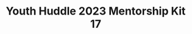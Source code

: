---
title: Youth Huddle 2023 Mentorship Kit 17
redirect_to: https://drive.google.com/drive/u/1/folders/13YpsDaSgd_ybSReEqrhX39G9RvJ6MPfn
redirect_from: 
  - /YH23Kit-SajiP
  - /yh23kit-sajip
---